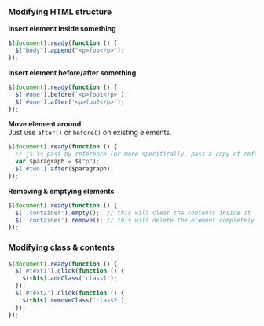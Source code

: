 ### Modifying HTML structure  
**Insert element inside something**
```js
$(document).ready(function () {
  $("body").append("<p>foo</p>");
});
```
**Insert element before/after something**
```js
$(document).ready(function () {
  $('#one').before('<p>foo1</p>');
  $('#one').after('<p>foo2</p>');
});
```
**Move element around**  
Just use `after()` or `before()` on existing elements.  
```js
$(document).ready(function () {
  // js is pass by reference (or more specifically, pass a copy of reference)
  var $paragraph = $("p"); 
  $('#two').after($paragraph);
});
```
**Removing & emptying elements**  
```js
$(document).ready(function () {
  $('.container').empty();  // this will clear the contents inside it
  $('.container').remove(); // this will delete the element completely
});
```

### Modifying class & contents  
```js
$(document).ready(function () {
  $('#text1').click(function () {
    $(this).addClass('class1');
  });
  $('#text2').click(function () {
    $(this).removeClass('class2');
  });
});
```

